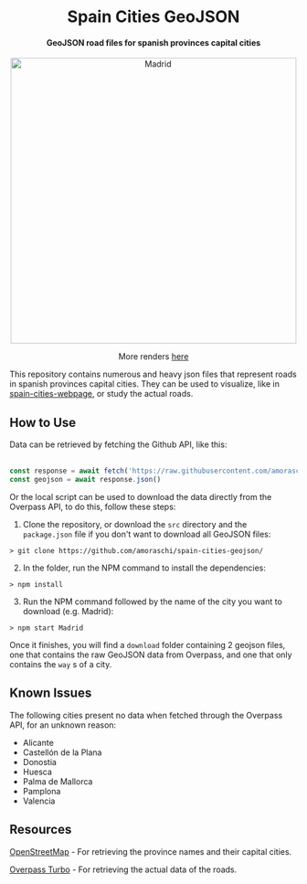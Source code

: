 <h1 align="center">Spain Cities GeoJSON</h1>
<h4 align="center">GeoJSON road files for spanish provinces capital cities</h4>
<p align="center">
  <img src="./images/Madrid.png" alt="Madrid" width="500" />
</p>

<p align="center">
  <span>More renders <a href="./images/README.md">here</a></span>
</p>

This repository contains numerous and heavy json files that represent roads in spanish provinces capital cities. They can be used to visualize, like in [spain-cities-webpage](https://github.com/amoraschi/spain-cities-webpage),
or study the actual roads.

<h2>How to Use</h2>
Data can be retrieved by fetching the Github API, like this:
<br></br>

```js
const response = await fetch('https://raw.githubusercontent.com/amoraschi/spain-cities-geojson/master/cities/madrid.geojson')
const geojson = await response.json()
```

Or the local script can be used to download the data directly from the Overpass API, to do this, follow these steps:

1. Clone the repository, or download the `src` directory and the `package.json` file if you don't want to download all GeoJSON files:

```
> git clone https://github.com/amoraschi/spain-cities-geojson/
```

2. In the folder, run the NPM command to install the dependencies:

```
> npm install
```

3. Run the NPM command followed by the name of the city you want to download (e.g. Madrid):

```
> npm start Madrid
```

Once it finishes, you will find a `download` folder containing 2 geojson files, one that contains the raw GeoJSON data from Overpass, and one that only contains the `way` s of a city.

<h2>Known Issues</h2>

The following cities present no data when fetched through the Overpass API, for an unknown reason:
- Alicante
- Castellón de la Plana
- Donostia
- Huesca
- Palma de Mallorca
- Pamplona
- Valencia

<h2>Resources</h2>

[OpenStreetMap](https://www.openstreetmap.org/) - For retrieving the province names and their capital cities.

[Overpass Turbo](https://overpass-turbo.eu/) - For retrieving the actual data of the roads.
